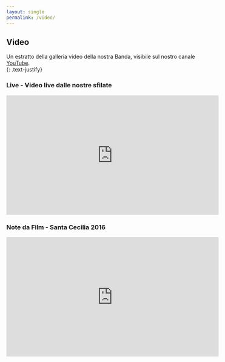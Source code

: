 ```yaml
---
layout: single
permalink: /video/
---
```


## Video

Un estratto della galleria video della nostra Banda, visibile sul nostro canale [YouTube](http://bit.ly/YoutubeBandaVilla).  
{: .text-justify}  

### Live - Video live dalle nostre sfilate

<iframe width="560" height="315" src="https://www.youtube.com/embed/videoseries?list=PLycGiRg32hESzGZCxyJ79sefWUuTF0LtC" frameborder="0" allowfullscreen></iframe>

### Note da Film - Santa Cecilia 2016  

<iframe width="560" height="315" src="https://www.youtube.com/embed/videoseries?list=PLycGiRg32hEQvI5kCGTm3t4Mhlh6OAX7a" frameborder="0" allowfullscreen></iframe>